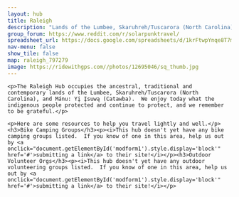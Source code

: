 ```yaml
---
layout: hub
title: Raleigh
description: "Lands of the Lumbee, Skaruhreh/Tuscarora (North Carolina), and Mánu: Yį Įsuwą (Catawba)"
group_forum: https://www.reddit.com/r/solarpunktravel/
spreadsheet_url: https://docs.google.com/spreadsheets/d/1krFtwpYnqe8T7mCaAVJzsqxe_CYDAIbQKwoLMMPZc3k/gviz/tq?tqx=out:json&sheet=raleigh
nav-menu: false
show_tile: false
map: raleigh_797279
image: https://ridewithgps.com//photos/12695046/sq_thumb.jpg
---
```


    <p>The Raleigh Hub occupies the ancestral, traditional and contemporary lands of the Lumbee, Skaruhreh/Tuscarora (North Carolina), and Mánu: Yį Įsuwą (Catawba).  We enjoy today what the indigenous people protected and continue to protect, and we remember to be grateful.</p>

    <p>Here are some resources to help you travel lightly and well.</p>
    <h3>Bike Camping Groups</h3><p><i>This hub doesn't yet have any bike camping groups listed.  If you know of one in this area, help us out by <a onclick="document.getElementById('modform1').style.display='block'" href='#'>submitting a link</a> to their site!</i></p><h3>Outdoor Volunteer Orgs</h3><p><i>This hub doesn't yet have any outdoor volunteering groups listed.  If you know of one in this area, help us out by <a onclick="document.getElementById('modform1').style.display='block'" href='#'>submitting a link</a> to their site!</i></p>